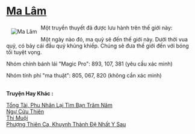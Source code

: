 <a href="https://truyentiki.com/ma-lam.31914/" title="Ma Lâm"><h1>Ma Lâm</h1></a><div style="display:table"><img align="right" style="float: left; padding: 10px;" src="https://truyentiki.com/a/img/str/src/31914.jpg" alt="Ma Lâm">Một truyền thuyết đã được lưu hành trên thế giới này: <p></p> Một ngày nào đó, ma quỷ sẽ đến thế giới này. Dưới thời vua quỷ, có bảy cái đầu quỷ khủng khiếp. Chúng sẽ đưa thế giới đến với bóng tối tuyệt vọng. <p></p> Nhóm chính bánh lái "Magic Pro": 893, 107, 381 (yêu cầu xác minh) <p></p> Nhóm tính phí "ma thuật": 805, 067, 820 (không cần xác minh)</div><p><br><b>Truyện Hay Khác :</b></p><a href="https://truyentiki.com/tong-tai-phu-nhan-lai-tim-ban-tram-nam.31913/" alt="Tổng Tài, Phu Nhân Lại Tìm Bạn Trăm Năm">Tổng Tài, Phu Nhân Lại Tìm Bạn Trăm Năm</a><br/><a href="https://github.com/nownovels/top500/tree/master/truyenhay/33545/" alt="Ngự Cửu Thiên">Ngự Cửu Thiên</a><br/><a href="https://github.com/nownovels/truyenhay/tree/master/truyenhay/30820/README.md" alt="Thi Muội">Thi Muội</a><br/><a href="https://github.com/nownovels/truyenhay/tree/master/truyenhay/30627/README.md" alt="Phượng Thiên Ca, Khuynh Thành Đệ Nhất Y Sau">Phượng Thiên Ca, Khuynh Thành Đệ Nhất Y Sau</a><br/>